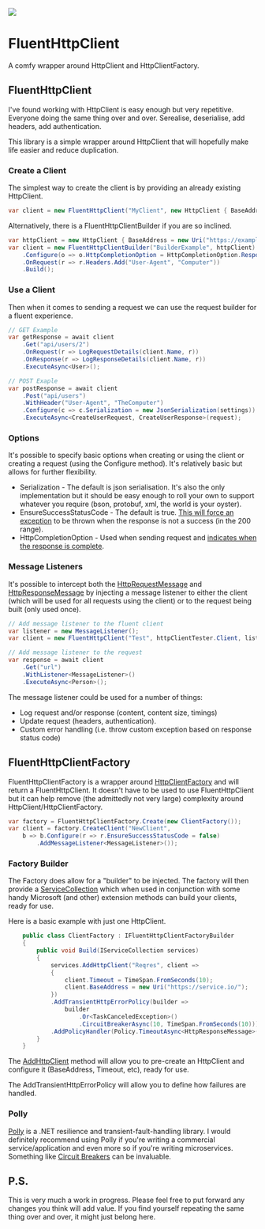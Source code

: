 ![](https://github.com/KevWK314/ThreeFourteen.FluentHttpClient/workflows/BuildAndTest/badge.svg)

# FluentHttpClient
A comfy wrapper around HttpClient and HttpClientFactory.

## FluentHttpClient
I've found working with HttpClient is easy enough but very repetitive. Everyone doing the same thing over and over. Serealise, deserialise, add headers, add authentication.

This library is a simple wrapper around HttpClient that will hopefully make life easier and reduce duplication.

### Create a Client

The simplest way to create the client is by providing an already existing HttpClient.

```c#
var client = new FluentHttpClient("MyClient", new HttpClient { BaseAddress = new Uri("https://example") });
```
Alternatively, there is a FluentHttpClientBuilder if you are so inclined.

```c#
var httpClient = new HttpClient { BaseAddress = new Uri("https://example") };
var client = new FluentHttpClientBuilder("BuilderExample", httpClient)
    .Configure(o => o.HttpCompletionOption = HttpCompletionOption.ResponseHeadersRead)
    .OnRequest(r => r.Headers.Add("User-Agent", "Computer"))
    .Build();
```

### Use a Client

Then when it comes to sending a request we can use the request builder for a fluent experience.

```c#
// GET Example
var getResponse = await client
    .Get("api/users/2")
    .OnRequest(r => LogRequestDetails(client.Name, r))
    .OnResponse(r => LogResponseDetails(client.Name, r))
    .ExecuteAsync<User>();

// POST Exaple
var postResponse = await client
    .Post("api/users")
    .WithHeader("User-Agent", "TheComputer")
    .Configure(c => c.Serialization = new JsonSerialization(settings))
    .ExecuteAsync<CreateUserRequest, CreateUserResponse>(request);
```

### Options

It's possible to specify basic options when creating or using the client or creating a request (using the Configure method). It's relatively basic but allows for further flexibility.

- Serialization - The default is json serialisation. It's also the only implementation but it should be easy enough to roll your own to support whatever you require (bson, protobuf, xml, the world is your oyster).
- EnsureSuccessStatusCode - The default is true. [This will force an exception](https://docs.microsoft.com/en-us/uwp/api/windows.web.http.httpresponsemessage.ensuresuccessstatuscode) to be thrown when the response is not a success (in the 200 range).
- HttpCompletionOption - Used when sending request and [indicates when the response is complete](https://docs.microsoft.com/en-us/dotnet/api/system.net.http.httpcompletionoption).

### Message Listeners

It's possible to intercept both the [HttpRequestMessage](https://docs.microsoft.com/en-us/dotnet/api/system.net.http.httprequestmessage) and [HttpResponseMessage](https://docs.microsoft.com/en-us/dotnet/api/system.net.http.httpresponsemessage) by injecting a message listener to either the client (which will be used for all requests using the client) or to the request being built (only used once).

```c#
// Add message listener to the fluent client
var listener = new MessageListener();
var client = new FluentHttpClient("Test", httpClientTester.Client, listener);

// Add message listener to the request
var response = await client
    .Get("url")
    .WithListener<MessageListener>()
    .ExecuteAsync<Person>();
```

The message listener could be used for a number of things:
- Log request and/or response (content, content size, timings)
- Update request (headers, authentication). 
- Custom error handling (i.e. throw custom exception based on response status code)

## FluentHttpClientFactory

FluentHttpClientFactory is a wrapper around [HttpClientFactory](https://docs.microsoft.com/en-us/dotnet/architecture/microservices/implement-resilient-applications/use-httpclientfactory-to-implement-resilient-http-requests) and will return a FluentHttpClient. It doesn't have to be used to use FluentHttpClient but it can help remove (the admittedly not very large) complexity around HttpClient/HttpClientFactory.

```c#
var factory = FluentHttpClientFactory.Create(new ClientFactory());
var client = factory.CreateClient("NewClient",
    b => b.Configure(r => r.EnsureSuccessStatusCode = false)
        .AddMessageListener<MessageListener>());
```

### Factory Builder

The Factory does allow for a "builder" to be injected. The factory will then provide a [ServiceCollection](https://docs.microsoft.com/en-us/dotnet/api/microsoft.extensions.dependencyinjection.servicecollection) which when used in conjunction with some handy Microsoft (and other) extension methods can build your clients, ready for use.

Here is a basic example with just one HttpClient.
```c#
    public class ClientFactory : IFluentHttpClientFactoryBuilder
    {
        public void Build(IServiceCollection services)
        {
            services.AddHttpClient("Reqres", client =>
            {
                client.Timeout = TimeSpan.FromSeconds(10);
                client.BaseAddress = new Uri("https://service.io/");
            })
            .AddTransientHttpErrorPolicy(builder =>
                builder
                    .Or<TaskCanceledException>()
                    .CircuitBreakerAsync(10, TimeSpan.FromSeconds(10)))
            .AddPolicyHandler(Policy.TimeoutAsync<HttpResponseMessage>(TimeSpan.FromSeconds(5)));
        }
    }
```

The [AddHttpClient](https://docs.microsoft.com/en-us/dotnet/api/microsoft.extensions.dependencyinjection.httpclientfactoryservicecollectionextensions.addhttpclient) method will allow you to pre-create an HttpClient and configure it (BaseAddress, Timeout, etc), ready for use.

The AddTransientHttpErrorPolicy will allow you to define how failures are handled. 

### Polly

[Polly](https://github.com/App-vNext/Polly) is a .NET resilience and transient-fault-handling library. I would definitely recommend using Polly if you're writing a commercial service/application and even more so if you're writing microservices. Something like [Circuit Breakers](https://martinfowler.com/bliki/CircuitBreaker.html) can be invaluable.

## P.S. 

This is very much a work in progress. Please feel free to put forward any changes you think will add value. If you find yourself repeating the same thing over and over, it might just belong here.
